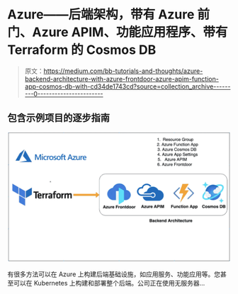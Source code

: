 # Azure——后端架构，带有 Azure 前门、Azure APIM、功能应用程序、带有 Terraform 的 Cosmos DB

> 原文：<https://medium.com/bb-tutorials-and-thoughts/azure-backend-architecture-with-azure-frontdoor-azure-apim-function-app-cosmos-db-with-cd34de1743cd?source=collection_archive---------0----------------------->

## 包含示例项目的逐步指南

![](img/9bddab13f2ebe48326ad1e5d04e9f38c.png)

有很多方法可以在 Azure 上构建后端基础设施，如应用服务、功能应用等。您甚至可以在 Kubernetes 上构建和部署整个后端。公司正在使用无服务器…